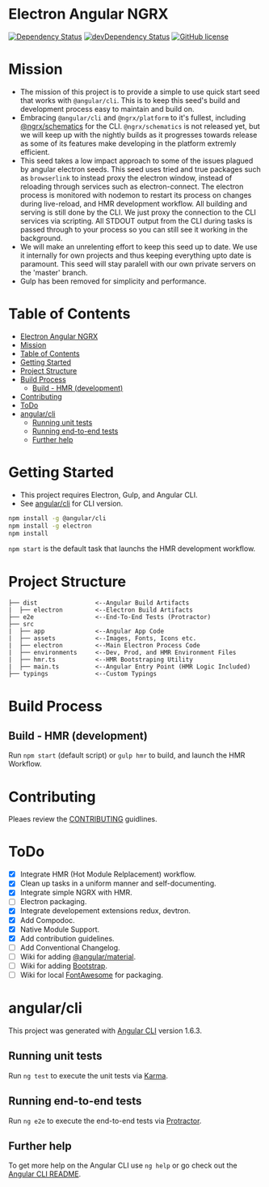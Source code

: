# Electron Angular NGRX
[![Dependency Status](https://david-dm.org/kaffiend/electron-angular-ngrx.svg)](https://david-dm.org/kaffiend/electron-angular-ngrx)
[![devDependency Status](https://david-dm.org/kaffiend/electron-angular-ngrx/dev-status.svg)](https://david-dm.org/kaffiend/electron-angular-ngrx#info=devDependencies)
[![GitHub license](https://img.shields.io/github/license/Kaffiend/electron-angular-ngrx.svg)](https://github.com/Kaffiend/electron-angular-ngrx/blob/master/LICENSE)

# Mission
- The mission of this project is to provide a simple to use quick start seed that works with `@angular/cli`. This is to keep this seed's build and development process easy to maintain and build on.
- Embracing `@angular/cli` and `@ngrx/platform` to it's fullest, including [@ngrx/schematics](https://github.com/ngrx/platform/issues/674) for the CLI. `@ngrx/schematics` is not released yet, but we will keep up with the nightly builds as it progresses towards release as some of its features make developing in the platform extremly efficient.
-  This seed takes a low impact approach to some of the issues plagued by angular electron seeds. This seed uses tried and true packages such as `browserlink` to instead proxy the electron window, instead of reloading through services such as electron-connect. The electron process is monitored with nodemon to restart its process on changes during live-reload, and HMR development workflow.
All building and serving is still done by the CLI. We just proxy the connection to the CLI services via scripting. All STDOUT output from the CLI during tasks is passed through to your process so you can still see it working in the background.
- We will make an unrelenting effort to keep this seed up to date. We use it internally for own projects and thus keeping everything upto date is paramount. This seed will stay paralell with our own private servers on the 'master' branch.
- Gulp has been removed for simplicity and performance.

# Table of Contents
- [Electron Angular NGRX](#electron-angular-ngrx)
- [Mission](#mission)
- [Table of Contents](#table-of-contents)
- [Getting Started](#getting-started)
- [Project Structure](#project-structure)
- [Build Process](#build-process)
  - [Build - HMR (development)](#build---hmr-development)
- [Contributing](#contributing)
- [ToDo](#todo)
- [angular/cli](#angularcli)
  - [Running unit tests](#running-unit-tests)
  - [Running end-to-end tests](#running-end-to-end-tests)
  - [Further help](#further-help)

# Getting Started
  - This project requires Electron, Gulp, and Angular CLI.
  - See [angular/cli](#angularcli) for CLI version. 

```bash
npm install -g @angular/cli
npm install -g electron
npm install
```
`npm start` is the default task that launchs the HMR development workflow.

# Project Structure
```
├── dist                <--Angular Build Artifacts
|  ├── electron         <--Electron Build Artifacts
├── e2e                 <--End-To-End Tests (Protractor)
├── src
|  ├── app              <--Angular App Code
|  ├── assets           <--Images, Fonts, Icons etc.
|  ├── electron         <--Main Electron Process Code
|  ├── environments     <--Dev, Prod, and HMR Environment Files
|  ├── hmr.ts           <--HMR Bootstraping Utility
|  ├── main.ts          <--Angular Entry Point (HMR Logic Included)
├── typings             <--Custom Typings
```

# Build Process


## Build - HMR (development)
Run `npm start` (default script) or `gulp hmr` to build,  and launch the HMR Workflow. 


# Contributing
Pleaes review the [CONTRIBUTING](https://github.com/Kaffiend/electron-angular-ngrx/blob/master/CONTRIBUTING.md) guidlines.

# ToDo
- [x] Integrate HMR (Hot Module Relplacement) workflow.
- [x] Clean up tasks in a uniform manner and self-documenting.
- [x] Integrate simple NGRX with HMR.
- [ ] Electron packaging.
- [x] Integrate developement extensions redux, devtron.
- [x] Add Compodoc.
- [x] Native Module Support.
- [x] Add contribution guidelines.
- [ ] Add Conventional Changelog.
- [ ] Wiki for adding [@angular/material](https://github.com/angular/material).
- [ ] Wiki for adding [Bootstrap](https://github.com/twbs/bootstrap).
- [ ] Wiki for local [FontAwesome](https://github.com/FortAwesome/Font-Awesome) for packaging.

# angular/cli 
This project was generated with [Angular CLI](https://github.com/angular/angular-cli) version 1.6.3.


## Running unit tests

Run `ng test` to execute the unit tests via [Karma](https://karma-runner.github.io).

## Running end-to-end tests

Run `ng e2e` to execute the end-to-end tests via [Protractor](http://www.protractortest.org/).

## Further help

To get more help on the Angular CLI use `ng help` or go check out the [Angular CLI README](https://github.com/angular/angular-cli/blob/master/README.md).
